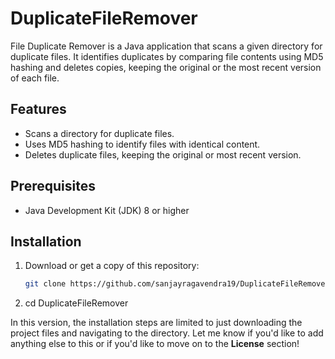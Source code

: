 # DuplicateFileRemover


File Duplicate Remover is a Java application that scans a given directory for duplicate files. It identifies duplicates by comparing file contents using MD5 hashing and deletes copies, keeping the original or the most recent version of each file.


## Features
- Scans a directory for duplicate files.
- Uses MD5 hashing to identify files with identical content.
- Deletes duplicate files, keeping the original or most recent version.


## Prerequisites
- Java Development Kit (JDK) 8 or higher


## Installation
1. Download or get a copy of this repository:
   ```bash
   git clone https://github.com/sanjayragavendra19/DuplicateFileRemover.git
2. cd DuplicateFileRemover

In this version, the installation steps are limited to just downloading the project files and navigating to the directory. Let me know if you'd like to add anything else to this or if you'd like to move on to the **License** section!

